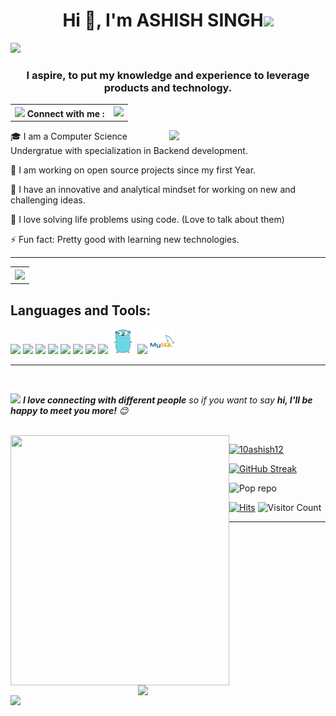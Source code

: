 <h1 align="center">Hi 👋, I'm ASHISH SINGH<img src="https://media.giphy.com/media/12oufCB0MyZ1Go/giphy.gif" width="50"></h1>

![](https://raw.githubusercontent.com/halfrost/halfrost/master/icons/header_.png)

<h3 align="center">I aspire, to put my knowledge and experience to leverage products and technology.


</h3>

<table align="center">
 <th> <img src="https://github.com/TheDudeThatCode/TheDudeThatCode/blob/master/Assets/Hi.gif" width="29px"/> Connect with me  :</th>
  <td>
   <a href="https://www.linkedin.com/in/ashish-kumar-patel-74ab651b4" class="pics"><img src="https://user-images.githubusercontent.com/56452820/132254880-375d3383-f227-4920-a94b-e567592268f8.png" height="47vh">  </a>
    </table>
 
<img align='right' src="https://media.giphy.com/media/M9gbBd9nbDrOTu1Mqx/giphy.gif" width="250">



:mortar_board: I am a Computer Science Undergratue with specialization in Backend development. 

:see_no_evil: I am working on open source projects since my first Year.

🌱 I have an innovative and analytical mindset for working on new and challenging ideas.

:frog: I love solving life problems using code. (Love to talk about them)
   
⚡ Fun fact: Pretty good with learning new technologies.


------
   
   <table style="width:100%">
  <tr>
    <th><img src="https://github-readme-stats.vercel.app/api/top-langs/?username=anmol-chauhan-24&layout=compact&hide=Golang" /></th>
    
  </tr>
</table>
    
  <h2>Languages and Tools:</h2>
   
<code><img height="40" src="https://cdn3.iconfinder.com/data/icons/logos-and-brands-adobe/512/267_Python-512.png"></code> 
<code><img height="40" src="https://cdn.iconscout.com/icon/free/png-512/c-programming-569564.png"></code> 
<code><img height="40" src="https://e7.pngegg.com/pngimages/840/443/png-clipart-html-5-logo-web-development-html-css3-canvas-element-web-design-w3c-html5-logo-miscellaneous-text-thumbnail.png"></code>
<code><img height="40" src="https://mccarter.gallerycdn.vsassets.io/extensions/mccarter/start-git-bash/1.2.1/1499505567572/Microsoft.VisualStudio.Services.Icons.Default"></code>
<code><img height="40" src="https://www.docker.com/sites/default/files/d8/2019-07/Moby-logo.png"></code>
<code><img height="40" src="https://w7.pngwing.com/pngs/190/922/png-transparent-kubernetes-docker-devops-lxc-mongodb-github-blue-logo-symmetry-thumbnail.png"></code> 
<code><img height="40" src="https://www.pngitem.com/pimgs/m/385-3850359_icon-mongodb-logo-hd-png-download.png"></code> 
<code><img height="40" src="https://cdn.iconscout.com/icon/free/png-256/redis-83994.png"></code>
<code><img height="40" src="https://raw.githubusercontent.com/devicons/devicon/master/icons/go/go-original.svg"></code>
<code><img height="40" src ="https://www.vectorlogo.zone/logos/rabbitmq/rabbitmq-icon.svg"></code>
<code><img height="40" src ="https://raw.githubusercontent.com/devicons/devicon/master/icons/mysql/mysql-original-wordmark.svg"></code>

<hr>
<br>

<img src="https://media.giphy.com/media/LnQjpWaON8nhr21vNW/giphy.gif" width="60"> <em><b>I love connecting with different people</b> so if you want to say <b>hi, I'll be happy to meet you more!</b> 😊</em>

<br>
<img
src="https://2.bp.blogspot.com/-uRY6I6uVF_s/VaXffmYyvVI/AAAAAAAAB7s/Jw15R0qy9VQ/s1600/iron%252Bman%252Bgif%252Bimages%252Bon%252Bmithileshjoshi.blogspot.com%252Bjarvis%252Bshell%252Bcommands%252B%2525289%252529.gif" width="350" height = "400" align= "left" />
<img src='https://github-readme-stats.vercel.app/api/top-langs/?username=10ashish12&theme=algolia&hide_langs_below=4' width = "300" align="right" />
<img src='https://github-readme-stats.vercel.app/api?username=10ashish12&show_icons=true&theme=algolia&count_private=true&line_height=30' width = "500" align ="left" />
<p align="left"> <a href="https://github.com/10ashish12"><img src="https://github-profile-trophy.vercel.app/?username=10ashish12&theme=dracula" alt="10ashish12" /></a</p>

[![GitHub Streak](https://github-readme-streak-stats.herokuapp.com/?user=10ashish12&theme=algolia)](https://git.io/streak-stats)

![Pop repo ](https://github-readme-stats.anuraghazra1.vercel.app/api/pin/?username=10ashish12&repo=Mini-Project-in-C&theme=algolia)

[![Hits](https://hits.seeyoufarm.com/api/count/incr/badge.svg?url=https%3A%2F%2Fgithub.com%2F10ashish12&count_bg=%2379C83D&title_bg=%23242748&icon=dev-dot-to.svg&icon_color=%2311E70C&title=COUNT+ViSITORS&edge_flat=false)](https://hits.seeyoufarm.com)
![Visitor Count](https://profile-counter.glitch.me/10ashish12/count.svg)
<hr>
   
